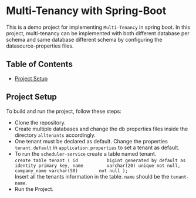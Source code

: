 # Multi-Tenancy with Spring-Boot

This is a demo project for implementing `Multi-Tenancy` in spring boot. In this project, multi-tenancy can be
implemented with both different database per schema and same database different schema by configuring the
datasource-properties files.

## Table of Contents

- [Project Setup](#project-setup)

## Project Setup

To build and run the project, follow these steps:

* Clone the repository.
* Create multiple databases and change the db properties files inside the directory `alltenants` accordingly.
* One tenant must be declared as default. Change the properties `tenant.default` in `application.properties` to set a
  tenant as default.
* To run the `scheduler-service` create a table named tenant. <br>
  `create table tenant
  (
      id           bigint generated by default as identity primary key,
      name         varchar(20) unique not null,
      company_name varchar(50)        not null
  );` <br>
  Insert all the tenants information in the table. `name` should be the `tenant-name`.
* Run the Project.
